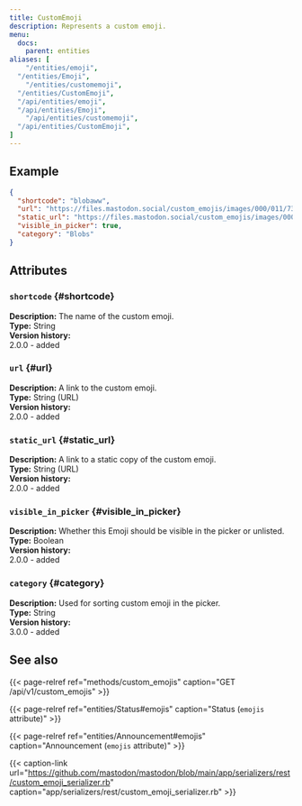 ```yaml
---
title: CustomEmoji
description: Represents a custom emoji.
menu:
  docs:
    parent: entities
aliases: [
	"/entities/emoji",
  "/entities/Emoji",
	"/entities/customemoji",
  "/entities/CustomEmoji",
  "/api/entities/emoji",
  "/api/entities/Emoji",
	"/api/entities/customemoji",
  "/api/entities/CustomEmoji",
]
---
```


## Example

```json
{
  "shortcode": "blobaww",
  "url": "https://files.mastodon.social/custom_emojis/images/000/011/739/original/blobaww.png",
  "static_url": "https://files.mastodon.social/custom_emojis/images/000/011/739/static/blobaww.png",
  "visible_in_picker": true,
  "category": "Blobs"
}
```

## Attributes

### `shortcode` {#shortcode}

**Description:** The name of the custom emoji.\
**Type:** String\
**Version history:**\
2.0.0 - added

### `url` {#url}

**Description:** A link to the custom emoji.\
**Type:** String (URL)\
**Version history:**\
2.0.0 - added

### `static_url` {#static_url}

**Description:** A link to a static copy of the custom emoji.\
**Type:** String (URL)\
**Version history:**\
2.0.0 - added

### `visible_in_picker` {#visible_in_picker}

**Description:** Whether this Emoji should be visible in the picker or unlisted.\
**Type:** Boolean\
**Version history:**\
2.0.0 - added

### `category` {#category}

**Description:** Used for sorting custom emoji in the picker.\
**Type:** String\
**Version history:**\
3.0.0 - added

## See also

{{< page-relref ref="methods/custom_emojis" caption="GET /api/v1/custom_emojis" >}}

{{< page-relref ref="entities/Status#emojis" caption="Status (`emojis` attribute)" >}}

{{< page-relref ref="entities/Announcement#emojis" caption="Announcement (`emojis` attribute)" >}}

{{< caption-link url="https://github.com/mastodon/mastodon/blob/main/app/serializers/rest/custom_emoji_serializer.rb" caption="app/serializers/rest/custom_emoji_serializer.rb" >}}





